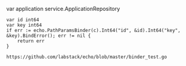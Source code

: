 var application service.ApplicationRepository

	var id int64
	var key int64
	if err := echo.PathParamsBinder(c).Int64("id", &id).Int64("key", &key).BindError(); err != nil {
		return err
	}

	https://github.com/labstack/echo/blob/master/binder_test.go
